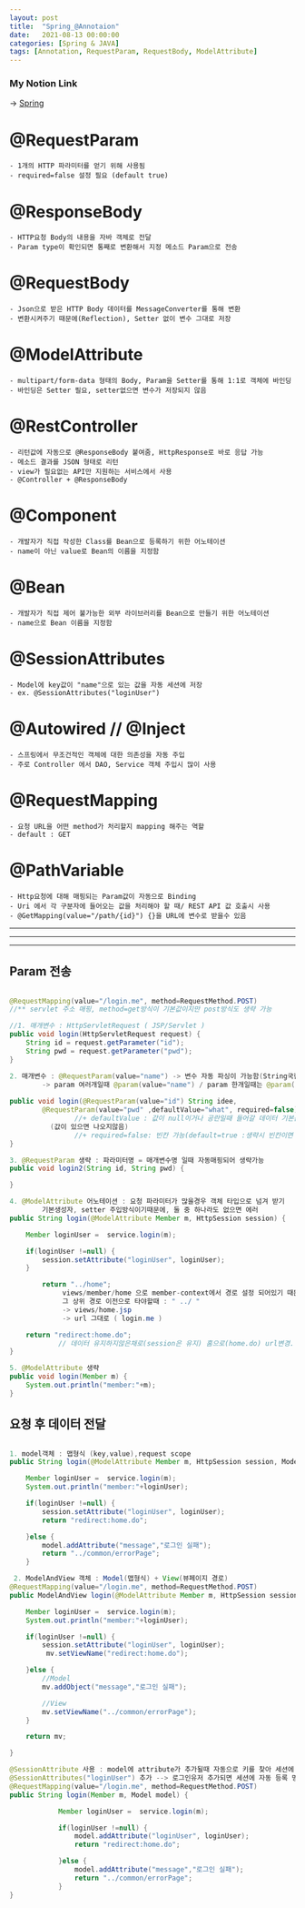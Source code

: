 ```yaml
---
layout: post
title:  "Spring_@Annotaion"
date:   2021-08-13 00:00:00
categories: [Spring & JAVA]
tags: [Annotation, RequestParam, RequestBody, ModelAttribute]
---
```

   

### My Notion Link   
→  [Spring](https://www.notion.so/Spring-41db81b95ae24674ae6bc048dfee5458)   

# @RequestParam
    - 1개의 HTTP 파라미터를 얻기 위해 사용됨
    - required=false 설정 필요 (default true)   


# @ResponseBody   
    - HTTP요청 Body의 내용을 자바 객체로 전달
    - Param type이 확인되면 통째로 변환해서 지정 메소드 Param으로 전송


# @RequestBody
    - Json으로 받은 HTTP Body 데이터를 MessageConverter를 통해 변환
    - 변환시켜주기 때문에(Reflection), Setter 없이 변수 그대로 저장     


# @ModelAttribute
    - multipart/form-data 형태의 Body, Param을 Setter를 통해 1:1로 객체에 바인딩
    - 바인딩은 Setter 필요, setter없으면 변수가 저장되지 않음            
      

# @RestController   
    - 리턴값에 자동으로 @ResponseBody 붙여줌, HttpResponse로 바로 응답 가능
    - 메소드 결과를 JSON 형태로 리턴
    - view가 필요없는 API만 지원하는 서비스에서 사용
    - @Controller + @ResponseBody
   

# @Component
    - 개발자가 직접 작성한 Class를 Bean으로 등록하기 위한 어노테이션
    - name이 아닌 value로 Bean의 이름을 지정함


# @Bean
    - 개발자가 직접 제어 불가능한 외부 라이브러리를 Bean으로 만들기 위한 어노테이션
    - name으로 Bean 이름을 지정함
      

# @SessionAttributes
    - Model에 key값이 "name"으로 있는 값을 자동 세션에 저장
    - ex. @SessionAttributes("loginUser")
      

# @Autowired // @Inject
    - 스프링에서 무조건적인 객체에 대한 의존성을 자동 주입
    - 주로 Controller 에서 DAO, Service 객체 주입시 많이 사용
      

# @RequestMapping
    - 요청 URL을 어떤 method가 처리할지 mapping 해주는 역할
    - default : GET  
   

# @PathVariable
    - Http요청에 대해 매핑되는 Param값이 자동으로 Binding
    - Uri 에서 각 구분자에 들어오는 값을 처리해야 할 때/ REST API 값 호출시 사용
    - @GetMapping(value="/path/{id}") {}을 URL에 변수로 받을수 있음


     
   
      
---   
- - -
- - -
   

## Param 전송
```java   

@RequestMapping(value="/login.me", method=RequestMethod.POST) 
//** servlet 주소 매핑, method=get방식이 기본값이지만 post방식도 생략 가능

//1. 매개변수 : HttpServletRequest ( JSP/Servlet )
public void login(HttpServletRequest request) {
	String id = request.getParameter("id");
	String pwd = request.getParameter("pwd");
}

2. 매개변수 : @RequestParam(value="name") -> 변수 자동 파싱이 가능함(String국한x)
		-> param 여러개일때 @param(value="name") / param 한개일때는 @param("name")
																								
public void login(@RequestParam(value="id") String idee,
		@RequestParam(value="pwd" ,defaultValue="what", required=false) String pwddd) {
				//+ defaultValue : 값이 null이거나 공란일때 들어갈 데이터 기본값 지정 
	      (값이 있으면 나오지않음)
				//+ required=false: 빈칸 가능(default=true :생략시 빈칸이면 에러)
}

3. @RequestParam 생략 : 파라미터명 = 매개변수명 일때 자동매핑되어 생략가능
public void login2(String id, String pwd) {

}

4. @ModelAttribute 어노테이션 : 요청 파라미터가 많을경우 객체 타입으로 넘겨 받기
		기본생성자, setter 주입방식이기때문에, 둘 중 하나라도 없으면 에러
public String login(@ModelAttribute Member m, HttpSession session) {

	Member loginUser =	service.login(m);

	if(loginUser !=null) {
		session.setAttribute("loginUser", loginUser);
	}

		return "../home";
			 views/member/home 으로 member-context에서 경로 설정 되어있기 때문에,
			 그 상위 경로 이전으로 타야할때 : " ../ "
			 -> views/home.jsp
			 -> url 그대로 ( login.me )

	return "redirect:home.do"; 
			// 데이터 유지하지않은채로(session은 유지) 홈으로(home.do) url변경.
}

5. @ModelAttribute 생략
public void login(Member m) {
	System.out.println("member:"+m);
}     

```   
   
## 요청 후 데이터 전달
```java   

1. model객체 : 맵형식 (key,value),request scope
public String login(@ModelAttribute Member m, HttpSession session, Model model) {

	Member loginUser =	service.login(m);
	System.out.println("member:"+loginUser);

	if(loginUser !=null) {
		session.setAttribute("loginUser", loginUser);
		return "redirect:home.do";

	}else {
		model.addAttribute("message","로그인 실패");
		return "../common/errorPage";
	}

 2. ModelAndView 객체 : Model(맵형식) + View(뷰페이지 경로)
@RequestMapping(value="/login.me", method=RequestMethod.POST)
public ModelAndView login(@ModelAttribute Member m, HttpSession session, ModelAndView mv) {

	Member loginUser =	service.login(m);
	System.out.println("member:"+loginUser);

	if(loginUser !=null) {
		session.setAttribute("loginUser", loginUser);
		 mv.setViewName("redirect:home.do");

	}else {
		//Model
		mv.addObject("message","로그인 실패");

		//View
		mv.setViewName("../common/errorPage");
	}

	return mv;

}

@SessionAttribute 사용 : model에 attribute가 추가될때 자동으로 키를 찾아 세션에 등록
@SessionAttributes("loginUser") 추가 --> 로그인유저 추가되면 세션에 자동 등록 명령
@RequestMapping(value="/login.me", method=RequestMethod.POST)
public String login(Member m, Model model) {

			Member loginUser =	service.login(m);

			if(loginUser !=null) {
				model.addAttribute("loginUser", loginUser);
				return "redirect:home.do";

			}else {
				model.addAttribute("message","로그인 실패");
				return "../common/errorPage";
			}
}   

```   
   


